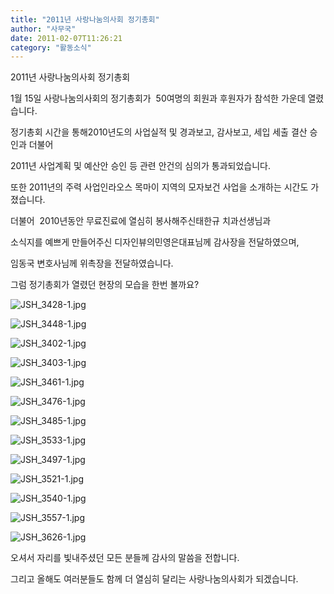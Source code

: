 ```yaml
---
title: "2011년 사랑나눔의사회 정기총회"
author: "사무국"
date: 2011-02-07T11:26:21
category: "활동소식"
---
```


2011년 사랑나눔의사회 정기총회

1월 15일 사랑나눔의사회의 정기총회가  50여명의 회원과 후원자가 참석한 가운데 열렸습니다.

정기총회 시간을 통해2010년도의 사업실적 및 경과보고, 감사보고, 세입 세출 결산 승인과 더불어

2011년 사업계획 및 예산안 승인 등 관련 안건의 심의가 통과되었습니다.

또한 2011년의 주력 사업인라오스 목마이 지역의 모자보건 사업을 소개하는 시간도 가졌습니다.

더불어  2010년동안 무료진료에 열심히 봉사해주신태한규 치과선생님과

소식지를 예쁘게 만들어주신 디자인뷰의민영은대표님께 감사장을 전달하였으며,

임동국 변호사님께 위촉장을 전달하였습니다.

그럼 정기총회가 열렸던 현장의 모습을 한번 볼까요?

![JSH_3428-1.jpg](/files/attach/images/382/798/005/JSH_3428-1_1.jpg)

![JSH_3448-1.jpg](/files/attach/images/2318/505/002/6e8b656f52904686deb7d3887770408a)

![JSH_3402-1.jpg](/files/attach/images/2318/505/002/590482cc24781b67f6754120f80ce0fd)

![JSH_3403-1.jpg](/files/attach/images/2318/505/002/58f01a262169417606f5441759ec5c6f)

![JSH_3461-1.jpg](/files/attach/images/2318/505/002/af5647fd76fb36afd86262c99b0eb2cb)

![JSH_3476-1.jpg](/files/attach/images/2318/505/002/370f59ceec03877dcc813caee6f5d229)

![JSH_3485-1.jpg](/files/attach/images/2318/505/002/8c4ae4bca5f6f8d4cf177a9b5fb16d2c)

![JSH_3533-1.jpg](/files/attach/images/2318/505/002/45c3680b5c82b70cac536a823a097e53)

![JSH_3497-1.jpg](/files/attach/images/2318/505/002/e3a65f9bfe734b5f38c5153f9db4e4ce)

![JSH_3521-1.jpg](/files/attach/images/2318/505/002/5bd7ec3195b135449b351a5062b799c1)

![JSH_3540-1.jpg](/files/attach/images/2318/505/002/85194a5e9118d7d8a2683a2acdfca10a)

![JSH_3557-1.jpg](/files/attach/images/2318/505/002/7600b5609f5acc5c1b798d8c373cce0c)

![JSH_3626-1.jpg](/files/attach/images/2318/505/002/965188955852a4506de4acef47839d1d)

오셔서 자리를 빛내주셨던 모든 분들께 감사의 말씀을 전합니다.

그리고 올해도 여러분들도 함께 더 열심히 달리는 사랑나눔의사회가 되겠습니다.
